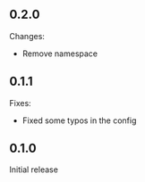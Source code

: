 ## 0.2.0

Changes:

- Remove namespace

## 0.1.1

Fixes:

- Fixed some typos in the config

## 0.1.0

Initial release
